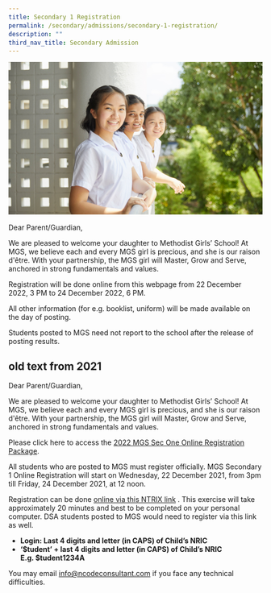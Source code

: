 ```yaml
---
title: Secondary 1 Registration
permalink: /secondary/admissions/secondary-1-registration/
description: ""
third_nav_title: Secondary Admission
---
```


![](/images/Secondary/sec1-registration.jpg)

Dear Parent/Guardian, 

We are pleased to welcome your daughter to Methodist Girls’ School! At MGS, we believe each and every MGS girl is precious, and she is our raison d'être. With your partnership, the MGS girl will Master, Grow and Serve, anchored in strong fundamentals and values. 

Registration will be done online from this webpage from 22 December 2022, 3 PM to 24 December 2022, 6 PM.

All other information (for e.g. booklist, uniform) will be made available on the day of posting. 

Students posted to MGS need not report to the school after the release of posting results.


## old text from 2021

Dear Parent/Guardian, 

We are pleased to welcome your daughter to Methodist Girls’ School! At MGS, we believe each and every MGS girl is precious, and she is our raison d'être. With your partnership, the MGS girl will Master, Grow and Serve, anchored in strong fundamentals and values. 

Please click here to access the [2022 MGS Sec One Online Registration Package](https://drive.google.com/drive/folders/1waiha9egKWOvkEaFsBzklp0Z2FoGdseL?usp=sharing).

All students who are posted to MGS must register officially. MGS Secondary 1 Online Registration will start on Wednesday, 22 December 2021, from 3pm till Friday, 24 December 2021, at 12 noon. 

Registration can be done [online via this NTRIX link](https://mgs.ntrix.sg/sec1registration/) . This exercise will take approximately 20 minutes and best to be completed on your personal computer. DSA students posted to MGS would need to register via this link as well.

*   **Login: Last 4 digits and letter (in CAPS) of Child’s NRIC**
*   **‘$tudent’ + last 4 digits and letter (in CAPS) of Child’s NRIC  
    E.g. $tudent1234A**

You may email [info@ncodeconsultant.com](mailto:info@ncodeconsultant.com) if you face any technical difficulties.